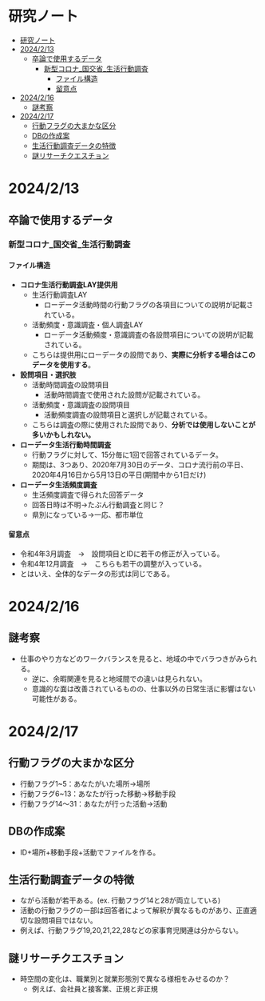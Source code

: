 # 研究ノート

- [研究ノート](#研究ノート)
- [2024/2/13](#2024213)
  - [卒論で使用するデータ](#卒論で使用するデータ)
    - [新型コロナ\_国交省\_生活行動調査](#新型コロナ_国交省_生活行動調査)
      - [ファイル構造](#ファイル構造)
      - [留意点](#留意点)
- [2024/2/16](#2024216)
  - [謎考察](#謎考察)
- [2024/2/17](#2024217)
  - [行動フラグの大まかな区分](#行動フラグの大まかな区分)
  - [DBの作成案](#dbの作成案)
  - [生活行動調査データの特徴](#生活行動調査データの特徴)
  - [謎リサーチクエスチョン](#謎リサーチクエスチョン)

# 2024/2/13

## 卒論で使用するデータ

### 新型コロナ_国交省_生活行動調査

#### ファイル構造

- **コロナ生活行動調査LAY提供用**
  - 生活行動調査LAY
    - ローデータ活動時間の行動フラグの各項目についての説明が記載されている。
  - 活動頻度・意識調査・個人調査LAY
    - ローデータ活動頻度・意識調査の各設問項目についての説明が記載されている。
  - こちらは提供用にローデータの設問であり、**実際に分析する場合はこのデータを使用する**。
- **設問項目・選択肢**
  - 活動時間調査の設問項目
    - 活動時間調査で使用された設問が記載されている。
  - 活動頻度・意識調査の設問項目
    - 活動頻度調査の設問項目と選択しが記載されている。
  - こちらは調査の際に使用された設問であり、**分析では使用しないことが多いかもしれない。**
- **ローデータ生活行動時間調査**
  - 行動フラグに対して、15分毎に1回で回答されているデータ。
  - 期間は、3つあり、2020年7月30日のデータ、コロナ流行前の平日、2020年4月16日から5月13日の平日(期間中から1日だけ)
- **ローデータ生活頻度調査**
  - 生活頻度調査で得られた回答データ
  - 回答日時は不明→たぶん行動調査と同じ？
  - 県別になっている→一応、都市単位

#### 留意点

- 令和4年3月調査　→　設問項目とIDに若干の修正が入っている。
- 令和4年12月調査　→　こちらも若干の調整が入っている。
- とはいえ、全体的なデータの形式は同じである。

# 2024/2/16

## 謎考察

- 仕事のやり方などのワークバランスを見ると、地域の中でバラつきがみられる。
  - 逆に、余暇関連を見ると地域間での違いは見られない。
  - 意識的な面は改善されているものの、仕事以外の日常生活に影響はない可能性がある。

# 2024/2/17

## 行動フラグの大まかな区分

- 行動フラグ1~5：あなたがいた場所→場所
- 行動フラグ6~13：あなたが行った移動→移動手段
- 行動フラグ14～31：あなたが行った活動→活動

## DBの作成案

- ID+場所+移動手段+活動でファイルを作る。

## 生活行動調査データの特徴

- ながら活動が若干ある。(ex. 行動フラグ14と28が両立している)
- 活動の行動フラグの一部は回答者によって解釈が異なるものがあり、正直適切な設問項目ではない。
- 例えば、行動フラグ19,20,21,22,28などの家事育児関連は分からない。

## 謎リサーチクエスチョン

- 時空間の変化は、職業別と就業形態別で異なる様相をみせるのか？
  - 例えば、会社員と接客業、正規と非正規
